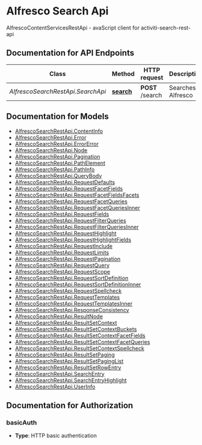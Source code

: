 # Alfresco Search Api

AlfrescoContentServicesRestApi - avaScript client for activiti-search-rest-api

## Documentation for API Endpoints


Class | Method | HTTP request | Description
------------ | ------------- | ------------- | -------------
*AlfrescoSearchRestApi.SearchApi* | [**search**](docs/SearchApi.md#search) | **POST** /search | Searches Alfresco


## Documentation for Models

 - [AlfrescoSearchRestApi.ContentInfo](docs/ContentInfo.md)
 - [AlfrescoSearchRestApi.Error](docs/Error.md)
 - [AlfrescoSearchRestApi.ErrorError](docs/ErrorError.md)
 - [AlfrescoSearchRestApi.Node](docs/Node.md)
 - [AlfrescoSearchRestApi.Pagination](docs/Pagination.md)
 - [AlfrescoSearchRestApi.PathElement](docs/PathElement.md)
 - [AlfrescoSearchRestApi.PathInfo](docs/PathInfo.md)
 - [AlfrescoSearchRestApi.QueryBody](docs/QueryBody.md)
 - [AlfrescoSearchRestApi.RequestDefaults](docs/RequestDefaults.md)
 - [AlfrescoSearchRestApi.RequestFacetFields](docs/RequestFacetFields.md)
 - [AlfrescoSearchRestApi.RequestFacetFieldsFacets](docs/RequestFacetFieldsFacets.md)
 - [AlfrescoSearchRestApi.RequestFacetQueries](docs/RequestFacetQueries.md)
 - [AlfrescoSearchRestApi.RequestFacetQueriesInner](docs/RequestFacetQueriesInner.md)
 - [AlfrescoSearchRestApi.RequestFields](docs/RequestFields.md)
 - [AlfrescoSearchRestApi.RequestFilterQueries](docs/RequestFilterQueries.md)
 - [AlfrescoSearchRestApi.RequestFilterQueriesInner](docs/RequestFilterQueriesInner.md)
 - [AlfrescoSearchRestApi.RequestHighlight](docs/RequestHighlight.md)
 - [AlfrescoSearchRestApi.RequestHighlightFields](docs/RequestHighlightFields.md)
 - [AlfrescoSearchRestApi.RequestInclude](docs/RequestInclude.md)
 - [AlfrescoSearchRestApi.RequestLimits](docs/RequestLimits.md)
 - [AlfrescoSearchRestApi.RequestPagination](docs/RequestPagination.md)
 - [AlfrescoSearchRestApi.RequestQuery](docs/RequestQuery.md)
 - [AlfrescoSearchRestApi.RequestScope](docs/RequestScope.md)
 - [AlfrescoSearchRestApi.RequestSortDefinition](docs/RequestSortDefinition.md)
 - [AlfrescoSearchRestApi.RequestSortDefinitionInner](docs/RequestSortDefinitionInner.md)
 - [AlfrescoSearchRestApi.RequestSpellcheck](docs/RequestSpellcheck.md)
 - [AlfrescoSearchRestApi.RequestTemplates](docs/RequestTemplates.md)
 - [AlfrescoSearchRestApi.RequestTemplatesInner](docs/RequestTemplatesInner.md)
 - [AlfrescoSearchRestApi.ResponseConsistency](docs/ResponseConsistency.md)
 - [AlfrescoSearchRestApi.ResultNode](docs/ResultNode.md)
 - [AlfrescoSearchRestApi.ResultSetContext](docs/ResultSetContext.md)
 - [AlfrescoSearchRestApi.ResultSetContextBuckets](docs/ResultSetContextBuckets.md)
 - [AlfrescoSearchRestApi.ResultSetContextFacetFields](docs/ResultSetContextFacetFields.md)
 - [AlfrescoSearchRestApi.ResultSetContextFacetQueries](docs/ResultSetContextFacetQueries.md)
 - [AlfrescoSearchRestApi.ResultSetContextSpellcheck](docs/ResultSetContextSpellcheck.md)
 - [AlfrescoSearchRestApi.ResultSetPaging](docs/ResultSetPaging.md)
 - [AlfrescoSearchRestApi.ResultSetPagingList](docs/ResultSetPagingList.md)
 - [AlfrescoSearchRestApi.ResultSetRowEntry](docs/ResultSetRowEntry.md)
 - [AlfrescoSearchRestApi.SearchEntry](docs/SearchEntry.md)
 - [AlfrescoSearchRestApi.SearchEntryHighlight](docs/SearchEntryHighlight.md)
 - [AlfrescoSearchRestApi.UserInfo](docs/UserInfo.md)


## Documentation for Authorization


### basicAuth

- **Type**: HTTP basic authentication

